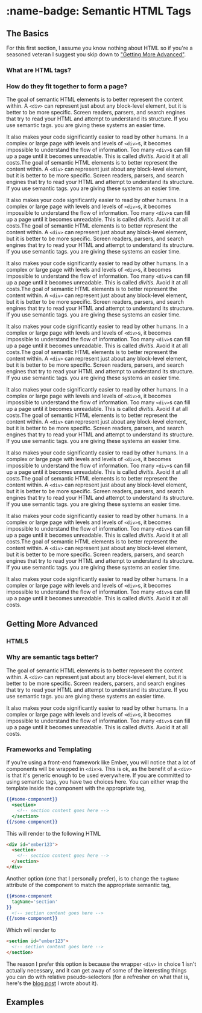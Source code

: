# :name-badge: Semantic HTML Tags

<!-- TODO(maddie): introduction -->

## The Basics

For this first section, I assume you know nothing about HTML so if you're a seasoned veteran I suggest you skip down to ["Getting More Advanced"](#getting-more-advanced).

### What are HTML tags?

### How do they fit together to form a page?
The goal of semantic HTML elements is to better represent the content within. A `<div>` can represent just about any block-level element, but it is better to be more specific. Screen readers, parsers, and search engines that try to read your HTML and attempt to understand its structure. If you use semantic tags. you are giving these systems an easier time.

It also makes your code significantly easier to read by other humans. In a complex or large page with levels and levels of `<div>`s, it becomes impossible to understand the flow of information. Too many `<div>`s can fill up a page until it becomes unreadable. This is called _divitis_. Avoid it at all costs.The goal of semantic HTML elements is to better represent the content within. A `<div>` can represent just about any block-level element, but it is better to be more specific. Screen readers, parsers, and search engines that try to read your HTML and attempt to understand its structure. If you use semantic tags. you are giving these systems an easier time.

It also makes your code significantly easier to read by other humans. In a complex or large page with levels and levels of `<div>`s, it becomes impossible to understand the flow of information. Too many `<div>`s can fill up a page until it becomes unreadable. This is called _divitis_. Avoid it at all costs.The goal of semantic HTML elements is to better represent the content within. A `<div>` can represent just about any block-level element, but it is better to be more specific. Screen readers, parsers, and search engines that try to read your HTML and attempt to understand its structure. If you use semantic tags. you are giving these systems an easier time.

It also makes your code significantly easier to read by other humans. In a complex or large page with levels and levels of `<div>`s, it becomes impossible to understand the flow of information. Too many `<div>`s can fill up a page until it becomes unreadable. This is called _divitis_. Avoid it at all costs.The goal of semantic HTML elements is to better represent the content within. A `<div>` can represent just about any block-level element, but it is better to be more specific. Screen readers, parsers, and search engines that try to read your HTML and attempt to understand its structure. If you use semantic tags. you are giving these systems an easier time.

It also makes your code significantly easier to read by other humans. In a complex or large page with levels and levels of `<div>`s, it becomes impossible to understand the flow of information. Too many `<div>`s can fill up a page until it becomes unreadable. This is called _divitis_. Avoid it at all costs.The goal of semantic HTML elements is to better represent the content within. A `<div>` can represent just about any block-level element, but it is better to be more specific. Screen readers, parsers, and search engines that try to read your HTML and attempt to understand its structure. If you use semantic tags. you are giving these systems an easier time.

It also makes your code significantly easier to read by other humans. In a complex or large page with levels and levels of `<div>`s, it becomes impossible to understand the flow of information. Too many `<div>`s can fill up a page until it becomes unreadable. This is called _divitis_. Avoid it at all costs.The goal of semantic HTML elements is to better represent the content within. A `<div>` can represent just about any block-level element, but it is better to be more specific. Screen readers, parsers, and search engines that try to read your HTML and attempt to understand its structure. If you use semantic tags. you are giving these systems an easier time.

It also makes your code significantly easier to read by other humans. In a complex or large page with levels and levels of `<div>`s, it becomes impossible to understand the flow of information. Too many `<div>`s can fill up a page until it becomes unreadable. This is called _divitis_. Avoid it at all costs.The goal of semantic HTML elements is to better represent the content within. A `<div>` can represent just about any block-level element, but it is better to be more specific. Screen readers, parsers, and search engines that try to read your HTML and attempt to understand its structure. If you use semantic tags. you are giving these systems an easier time.

It also makes your code significantly easier to read by other humans. In a complex or large page with levels and levels of `<div>`s, it becomes impossible to understand the flow of information. Too many `<div>`s can fill up a page until it becomes unreadable. This is called _divitis_. Avoid it at all costs.The goal of semantic HTML elements is to better represent the content within. A `<div>` can represent just about any block-level element, but it is better to be more specific. Screen readers, parsers, and search engines that try to read your HTML and attempt to understand its structure. If you use semantic tags. you are giving these systems an easier time.

It also makes your code significantly easier to read by other humans. In a complex or large page with levels and levels of `<div>`s, it becomes impossible to understand the flow of information. Too many `<div>`s can fill up a page until it becomes unreadable. This is called _divitis_. Avoid it at all costs.

## Getting More Advanced

### HTML5

### Why are semantic tags better?

The goal of semantic HTML elements is to better represent the content within. A `<div>` can represent just about any block-level element, but it is better to be more specific. Screen readers, parsers, and search engines that try to read your HTML and attempt to understand its structure. If you use semantic tags. you are giving these systems an easier time.

It also makes your code significantly easier to read by other humans. In a complex or large page with levels and levels of `<div>`s, it becomes impossible to understand the flow of information. Too many `<div>`s can fill up a page until it becomes unreadable. This is called _divitis_. Avoid it at all costs.

### Frameworks and Templating

If you're using a front-end framework like Ember, you will notice that a lot of components will be wrapped in `<div>`s. This is ok, as the benefit of a `<div>` is that it's generic enough to be used everywhere. If you are committed to using semantic tags, you have two choices here. You can either wrap the template inside the component with the appropriate tag,

```handlebars
{{#some-component}}
  <section>
    <!-- section content goes here -->
  </section>
{{/some-component}}
```

This will render to the following HTML

```html
<div id="ember123">
  <section>
    <!-- section content goes here -->
  </section>
</div>
```

Another option (one that I personally prefer), is to change the `tagName` attribute of the component to match the appropriate semantic tag,

```handlebars
{{#some-component
  tagName='section'
}}
  <!-- section content goes here -->
{{/some-component}}
```

Which will render to

```html
<section id="ember123">
  <!-- section content goes here -->
</section>
```

The reason I prefer this option is because the wrapper `<div>` in choice 1 isn't actually necessary, and it can get away of some of the interesting things you can do with relative pseudo-selectors (for a refresher on what that is, here's the [blog post](2016-05-23-selectors-part-2-pseudo-classes.md) I wrote about it).

## Examples
